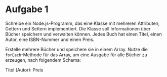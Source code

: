 # Aufgabe 1

Schreibe ein Node.js-Programm, das eine Klasse mit mehreren Attributen, Gettern und Settern implementiert. Die Klasse soll Informationen über Bücher speichern und verwalten können. Jedes Buch hat einen Titel, einen Autor, eine ISBN-Nummer und einen Preis.

Erstelle mehrere Bücher und speichere sie in einem Array. Nutze die `forEach`-Methode für das Array, um eine Ausgabe für alle Bücher zu erzeugen, nach folgendem Schema:

Titel (Autor): Preis
